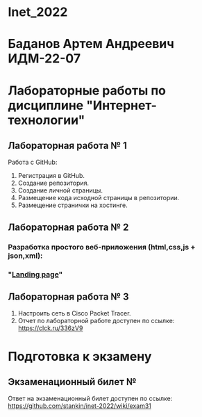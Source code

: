 # Inet_2022
# Баданов Артем Андреевич ИДМ-22-07
# Лабораторные работы по дисциплине "Интернет-технологии"

## Лабораторная работа № 1

Работа с GitHub: 
1. Регистрация в GitHub.
2. Создание репозитория.
3. Создание личной страницы.
4. Размещение кода исходной страницы в репозитории.
5. Размещение странички на хостинге.

 

## Лабораторная работа № 2

### Разработка простого веб-приложения (html,css,js + json,xml): 
### "[Landing page](https://prismatic-belekoy-9368be.netlify.app)"



## Лабораторная работа № 3

1. Настроить сеть в Сisco Packet Tracer.
2. Отчет по лабораторной работе доступен по ссылке: https://clck.ru/336zV9



# Подготовка к экзамену
## Экзаменационный билет № 
Ответ на экзаменационный билет доступен по ссылке: https://github.com/stankin/inet-2022/wiki/exam31
